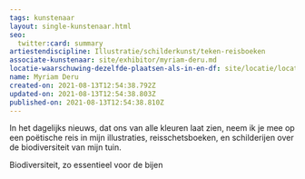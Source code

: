 ```yaml
---
tags: kunstenaar
layout: single-kunstenaar.html
seo:
  twitter:card: summary
artiestendiscipline: Illustratie/schilderkunst/teken-reisboeken
associate-kunstenaar: site/exhibitor/myriam-deru.md
locatie-waarschuwing-dezelfde-plaatsen-als-in-en-df: site/locatie/locatie-van-myriam-deru.md
name: Myriam Deru
created-on: 2021-08-13T12:54:38.792Z
updated-on: 2021-08-13T12:54:38.803Z
published-on: 2021-08-13T12:54:38.810Z
---
```

<!--StartFragment-->

In het dagelijks nieuws, dat ons van alle kleuren laat zien, neem ik je mee op een poëtische reis in mijn illustraties, reisschetsboeken, en schilderijen over de biodiversiteit van mijn tuin.

Biodiversiteit, zo essentieel voor de bijen



<!--EndFragment-->